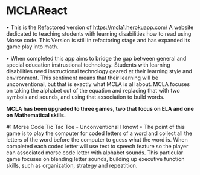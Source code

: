# MCLAReact

<a
                  href="./client/src/pictures/indexpagepics/spidermanscreenshot.png"
                  className="btn btn-secondary" alt="spiderman reading a book"
                >

</a>

• This is the Refactored version of https://mcla1.herokuapp.com/ A website dedicated to teaching students with learning disabilities how to read using Morse code. This Version is still in refactoring stage and has expanded its game play into math.

• When completed this app aims to bridge the gap between general and
special education instrustional technology. Students with learning disabilities need instructional technology geared at their learning style and environment. This sentiment means that their learning will be unconventional, but that is exactly what MCLA is all about. MCLA focuses on taking the alphabet out of the equation and replacing that with two symbols and sounds, and using that association to build words.

<strong>MCLA has been upgraded to three games, two that focus on ELA and one on Mathematical skills.</strong>

#1 Morse Code Tic Tac Toe - Unconventional I know!
• The point of this game is to play the computer for coded letters of a word and collect all the letters of the word before the computer to guess what the word is. When completed each coded letter will use text to speech feature so the player can associated morse code letter with alphabet sounds. This particular game focuses on blending letter sounds, building up executive function skills, such as organization, strategy and repeatition.
